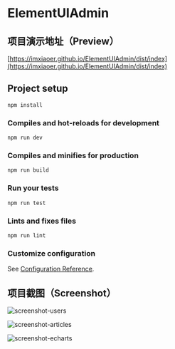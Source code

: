 # ElementUIAdmin

## 项目演示地址（Preview）
[https://imxiaoer.github.io/ElementUIAdmin/dist/index](https://imxiaoer.github.io/ElementUIAdmin/dist/index)


## Project setup
```
npm install
```

### Compiles and hot-reloads for development
```
npm run dev
```

### Compiles and minifies for production
```
npm run build
```

### Run your tests
```
npm run test
```

### Lints and fixes files
```
npm run lint
```

### Customize configuration
See [Configuration Reference](https://cli.vuejs.org/config/).


## 项目截图（Screenshot）

![screenshot-users]()

![screenshot-articles]()

![screenshot-echarts]()
